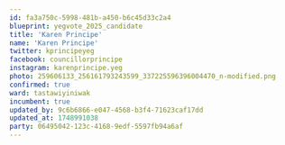 ```yaml
---
id: fa3a750c-5998-481b-a450-b6c45d33c2a4
blueprint: yegvote_2025_candidate
title: 'Karen Principe'
name: 'Karen Principe'
twitter: kprincipeyeg
facebook: councillorprincipe
instagram: karenprincipe.yeg
photo: 259606133_256161793243599_337225596396004470_n-modified.png
confirmed: true
ward: tastawiyiniwak
incumbent: true
updated_by: 9c6b6866-e047-4568-b3f4-71623caf17dd
updated_at: 1748991038
party: 06495042-123c-4168-9edf-5597fb94a6af
---
```

